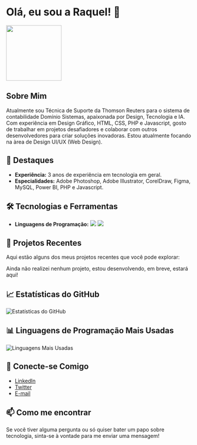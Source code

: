 # Olá, eu sou a Raquel! 👋

 <img src="https://i.pinimg.com/originals/80/7b/5c/807b5c4b02e765bb4930b7c66662ef4b.gif" width="150"/> 

## Sobre Mim

Atualmente sou Técnica de Suporte da Thomson Reuters para o sistema de contabilidade Domínio Sistemas, apaixonada por Design, Tecnologia e IA. Com experiência em Design Gráfico, HTML, CSS, PHP e Javascript, gosto de trabalhar em projetos desafiadores e colaborar com outros desenvolvedores para criar soluções inovadoras. Estou atualmente focando na àrea de Design UI/UX (Web Design).

## 🌟 Destaques

- **Experiência:** 3 anos de experiência em tecnologia em geral.
- **Especialidades:** Adobe Photoshop, Adobe Illustrator, CorelDraw, Figma, MySQL, Power BI, PHP e Javascript.

## 🛠️ Tecnologias e Ferramentas

- **Linguagens de Programação:**
  ![](https://img.shields.io/badge/-JavaScript-F7DF1E?logo=javascript&logoColor=white)
  ![](https://img.shields.io/badge/-PHP-777BB4?logo=php&logoColor=white)


## 🚀 Projetos Recentes

Aqui estão alguns dos meus projetos recentes que você pode explorar:

Ainda não realizei nenhum projeto, estou desenvolvendo, em breve, estará aqui!

## 📈 Estatísticas do GitHub

![Estatísticas do GitHub](https://github-readme-stats.vercel.app/api?username=ashwinshp&show_icons=true&theme=dark)

## 📊 Linguagens de Programação Mais Usadas

![Linguagens Mais Usadas](https://github-readme-stats.vercel.app/api/top-langs/?username=ashwinshp&layout=compact&theme=dark)

## 🤝 Conecte-se Comigo

- [LinkedIn](https://www.linkedin.com/in/rbp-rachel/)
- [Twitter](https://x.com/shakiyui)
- [E-mail](mailto:raqbarbosa100@gmail.com)

## 📫 Como me encontrar

Se você tiver alguma pergunta ou só quiser bater um papo sobre tecnologia, sinta-se à vontade para me enviar uma mensagem!
